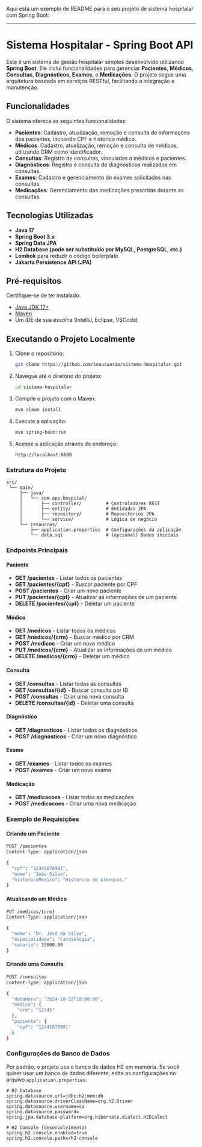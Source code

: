 Aqui está um exemplo de README para o seu projeto de sistema hospitalar com Spring Boot:

---

# Sistema Hospitalar - Spring Boot API

Este é um sistema de gestão hospitalar simples desenvolvido utilizando **Spring Boot**. Ele inclui funcionalidades para gerenciar **Pacientes**, **Médicos**, **Consultas**, **Diagnósticos**, **Exames**, e **Medicações**. O projeto segue uma arquitetura baseada em serviços RESTful, facilitando a integração e manutenção.

## Funcionalidades
O sistema oferece as seguintes funcionalidades:

- **Pacientes**: Cadastro, atualização, remoção e consulta de informações dos pacientes, incluindo CPF e histórico médico.
- **Médicos**: Cadastro, atualização, remoção e consulta de médicos, utilizando CRM como identificador.
- **Consultas**: Registro de consultas, vinculadas a médicos e pacientes.
- **Diagnósticos**: Registro e consulta de diagnósticos realizados em consultas.
- **Exames**: Cadastro e gerenciamento de exames solicitados nas consultas.
- **Medicações**: Gerenciamento das medicações prescritas durante as consultas.

## Tecnologias Utilizadas
- **Java 17**
- **Spring Boot 3.x**
- **Spring Data JPA**
- **H2 Database (pode ser substituído por MySQL, PostgreSQL, etc.)**
- **Lombok** para reduzir o código boilerplate
- **Jakarta Persistence API (JPA)**

## Pré-requisitos

Certifique-se de ter instalado:

- [Java JDK 17+](https://www.oracle.com/java/technologies/javase-jdk17-downloads.html)
- [Maven](https://maven.apache.org/)
- Um IDE de sua escolha (IntelliJ, Eclipse, VSCode)

## Executando o Projeto Localmente

1. Clone o repositório:
   ```bash
   git clone https://github.com/seuusuario/sistema-hospitalar.git
   ```
   
2. Navegue até o diretório do projeto:
   ```bash
   cd sistema-hospitalar
   ```

3. Compile o projeto com o Maven:
   ```bash
   mvn clean install
   ```

4. Execute a aplicação:
   ```bash
   mvn spring-boot:run
   ```

5. Acesse a aplicação através do endereço:
   ```
   http://localhost:8080
   ```

### Estrutura do Projeto

```
src/
 └── main/
     ├── java/
     │   └── com.app.hospital/
     │       ├── controller/         # Controladores REST
     │       ├── entity/             # Entidades JPA
     │       ├── repository/         # Repositórios JPA
     │       └── service/            # Lógica de negócio
     └── resources/
         ├── application.properties  # Configurações da aplicação
         └── data.sql                # (opcional) Dados iniciais
```

### Endpoints Principais

#### Paciente
- **GET /pacientes** - Listar todos os pacientes
- **GET /pacientes/{cpf}** - Buscar paciente por CPF
- **POST /pacientes** - Criar um novo paciente
- **PUT /pacientes/{cpf}** - Atualizar as informações de um paciente
- **DELETE /pacientes/{cpf}** - Deletar um paciente

#### Médico
- **GET /medicos** - Listar todos os médicos
- **GET /medicos/{crm}** - Buscar médico por CRM
- **POST /medicos** - Criar um novo médico
- **PUT /medicos/{crm}** - Atualizar as informações de um médico
- **DELETE /medicos/{crm}** - Deletar um médico

#### Consulta
- **GET /consultas** - Listar todas as consultas
- **GET /consultas/{id}** - Buscar consulta por ID
- **POST /consultas** - Criar uma nova consulta
- **DELETE /consultas/{id}** - Deletar uma consulta

#### Diagnóstico
- **GET /diagnosticos** - Listar todos os diagnósticos
- **POST /diagnosticos** - Criar um novo diagnóstico

#### Exame
- **GET /exames** - Listar todos os exames
- **POST /exames** - Criar um novo exame

#### Medicação
- **GET /medicacoes** - Listar todas as medicações
- **POST /medicacoes** - Criar uma nova medicação

### Exemplo de Requisições

#### Criando um Paciente
```bash
POST /pacientes
Content-Type: application/json

{
  "cpf": "12345678901",
  "nome": "João Silva",
  "historicoMedico": "Histórico de alergias."
}
```

#### Atualizando um Médico
```bash
PUT /medicos/{crm}
Content-Type: application/json

{
  "nome": "Dr. José da Silva",
  "especialidade": "Cardiologia",
  "salario": 15000.00
}
```

#### Criando uma Consulta
```bash
POST /consultas
Content-Type: application/json

{
  "dataHora": "2024-10-22T10:00:00",
  "medico": {
    "crm": "12345"
  },
  "paciente": {
    "cpf": "12345678901"
  }
}
```

### Configurações do Banco de Dados

Por padrão, o projeto usa o banco de dados H2 em memória. Se você quiser usar um banco de dados diferente, edite as configurações no arquivo `application.properties`:

```properties
# H2 Database
spring.datasource.url=jdbc:h2:mem:db
spring.datasource.driverClassName=org.h2.Driver
spring.datasource.username=sa
spring.datasource.password=
spring.jpa.database-platform=org.hibernate.dialect.H2Dialect

# H2 Console (desenvolvimento)
spring.h2.console.enabled=true
spring.h2.console.path=/h2-console
```


